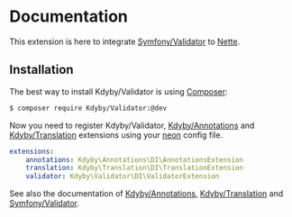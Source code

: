 Documentation
=============

This extension is here to integrate [Symfony/Validator](https://github.com/Symfony/Validator) to [Nette](https://github.com/Nette/Nette).


Installation
-----------

The best way to install Kdyby/Validator is using [Composer](http://getcomposer.org/):

```sh
$ composer require Kdyby/Validator:@dev
```

Now you need to register Kdyby/Validator, [Kdyby/Annotations](https://github.com/Kdyby/Annotations)
and [Kdyby/Translation](https://github.com/Kdyby/Translation) extensions using your [neon](http://ne-on.org/) config file.

```yml
extensions:
	annotations: Kdyby\Annotations\DI\AnnotationsExtension
	translation: Kdyby\Translation\DI\TranslationExtension
	validator: Kdyby\Validator\DI\ValidatorExtension
```

See also the documentation of [Kdyby/Annotations](https://github.com/Kdyby/Annotations/blob/master/docs/en/index.md),
[Kdyby/Translation](https://github.com/Kdyby/Translation/blob/master/docs/en/index.md) and [Symfony/Validator](http://symfony.com/doc/current/book/validation.html).
